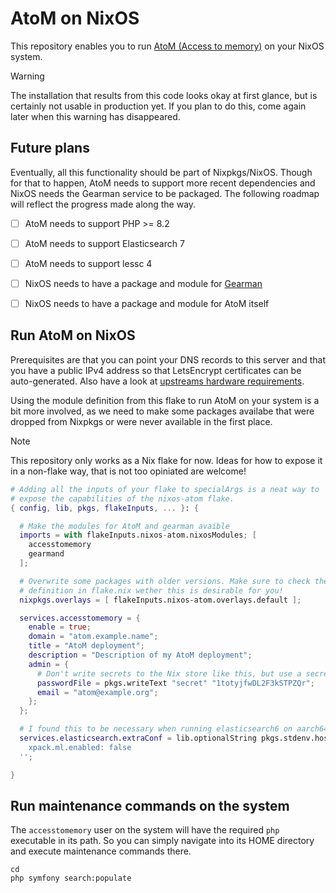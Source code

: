 # AtoM on NixOS

This repository enables you to run [AtoM (Access to memory)](https://accesstomemory.org/en/) on your NixOS system.

> [!WARNING]
> The installation that results from this code looks okay at first glance, but is certainly not usable in production yet. If you plan to do this, come again later when this warning has disappeared.

## Future plans

Eventually, all this functionality should be part of Nixpkgs/NixOS. Though for that to happen, AtoM needs to support more recent dependencies and NixOS needs the Gearman service to be packaged. The following roadmap will reflect the progress made along the way.

- [ ] AtoM needs to support PHP >= 8.2
- [ ] AtoM needs to support Elasticsearch 7
- [ ] AtoM needs to support lessc 4
- [ ] NixOS needs to have a package and module for [Gearman](http://gearman.org/)
- [ ] NixOS needs to have a package and module for AtoM itself


## Run AtoM on NixOS

Prerequisites are that you can point your DNS records to this server and that you have a public IPv4 address so that LetsEncrypt certificates can be auto-generated. Also have a look at [upstreams hardware requirements](https://accesstomemory.org/en/docs/2.8/admin-manual/installation/requirements/#minimum-hardware-requirements).

Using the module definition from this flake to run AtoM on your system is a bit more involved, as we need to make some packages availabe that were dropped from Nixpkgs or were never available in the first place.

> [!NOTE]
> This repository only works as a Nix flake for now. Ideas for how to expose it in a non-flake way, that is not too opiniated are welcome!

```nix
# Adding all the inputs of your flake to specialArgs is a neat way to
# expose the capabilities of the nixos-atom flake.
{ config, lib, pkgs, flakeInputs, ... }: {

  # Make the modules for AtoM and gearman avaible
  imports = with flakeInputs.nixos-atom.nixosModules; [
    accesstomemory
    gearmand
  ];

  # Overwrite some packages with older versions. Make sure to check the
  # definition in flake.nix wether this is desirable for you!
  nixpkgs.overlays = [ flakeInputs.nixos-atom.overlays.default ];

  services.accesstomemory = {
    enable = true;
    domain = "atom.example.name";
    title = "AtoM deployment";
    description = "Description of my AtoM deployment";
    admin = {
      # Don't write secrets to the Nix store like this, but use a secrets management solution.
      passwordFile = pkgs.writeText "secret" "1totyjfwDL2F3kSTPZQr";
      email = "atom@example.org";
    };
  };

  # I found this to be necessary when running elasticsearch6 on aarch64-linux
  services.elasticsearch.extraConf = lib.optionalString pkgs.stdenv.hostPlatform.isAarch64 ''
    xpack.ml.enabled: false
  '';

}
```


## Run maintenance commands on the system

The `accesstomemory` user on the system will have the required `php` executable in its path. So you can simply navigate into its HOME directory and execute maintenance commands there.

```console
cd
php symfony search:populate
```
